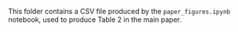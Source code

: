 This folder contains a CSV file produced by the `paper_figures.ipynb` notebook, used to produce Table 2 in the main paper.